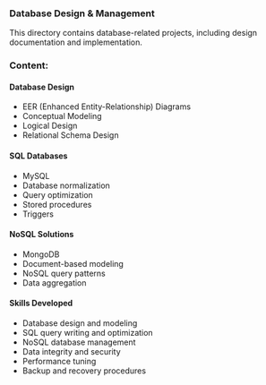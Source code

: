 ### Database Design & Management
This directory contains database-related projects, including design documentation and implementation.

### Content:

#### Database Design
  - EER (Enhanced Entity-Relationship) Diagrams
  - Conceptual Modeling
  - Logical Design
  - Relational Schema Design

#### SQL Databases
  - MySQL
  - Database normalization
  - Query optimization
  - Stored procedures
  - Triggers


#### NoSQL Solutions
  - MongoDB
  - Document-based modeling
  - NoSQL query patterns
  - Data aggregation


#### Skills Developed
  - Database design and modeling
  - SQL query writing and optimization
  - NoSQL database management
  - Data integrity and security
  - Performance tuning
  - Backup and recovery procedures
